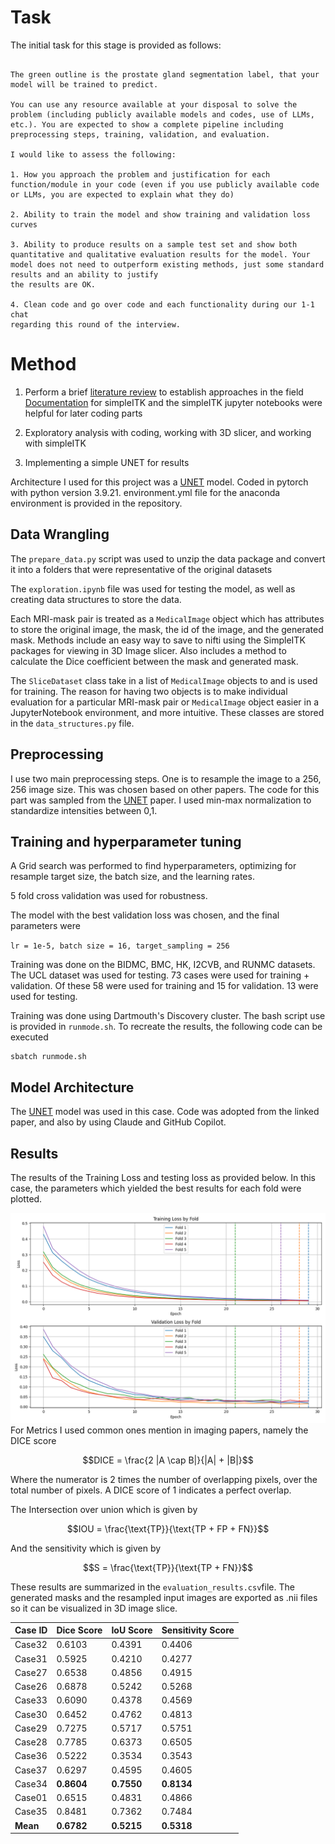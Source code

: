 # Task 
The initial task for this stage is provided as follows:
```

The green outline is the prostate gland segmentation label, that your model will be trained to predict.

You can use any resource available at your disposal to solve the problem (including publicly available models and codes, use of LLMs, etc.). You are expected to show a complete pipeline including preprocessing steps, training, validation, and evaluation. 

I would like to assess the following:

1. How you approach the problem and justification for each function/module in your code (even if you use publicly available code or LLMs, you are expected to explain what they do)

2. Ability to train the model and show training and validation loss curves

3. Ability to produce results on a sample test set and show both quantitative and qualitative evaluation results for the model. Your model does not need to outperform existing methods, just some standard results and an ability to justify
the results are OK.

4. Clean code and go over code and each functionality during our 1-1 chat
regarding this round of the interview.

```

# Method
1. Perform a brief [literature review](https://pmc.ncbi.nlm.nih.gov/articles/PMC8870978/#ref-list1) to establish approaches in the field
[Documentation](https://simpleitk.readthedocs.io/en/v1.2.4/Documentation/docs/source/fundamentalConcepts.html#resampling
) for simpleITK and the simpleITK jupyter notebooks were helpful for later coding parts

2. Exploratory analysis with coding, working with 3D slicer, and working with simpleITK 
3. Implementing a simple UNET for results

Architecture I used for this project was a [UNET](https://paperswithcode.com/method/u-net) model. Coded in pytorch with python version 3.9.21. environment.yml file for the anaconda environment is provided in the repository. 

## Data Wrangling
The `prepare_data.py` script was used to unzip the data package and convert it into a folders that were representative of the original datasets

The `exploration.ipynb` file  was used for testing the model, as well as creating data structures to store the data. 

Each MRI-mask pair is treated as a `MedicalImage` object which has attributes to store the original image, the mask, the id of the image, and the generated mask. Methods include an easy way to save to nifti using the SimpleITK packages for viewing in 3D Image slicer. Also includes a method to calculate the Dice coefficient between the mask and generated mask. 

The `SliceDataset` class take  in a list of `MedicalImage` objects to and is used for training. The reason for having two objects is to make individual evaluation for a particular MRI-mask pair or `MedicalImage` object easier in a JupyterNotebook environment, and more intuitive. These classes are stored in the `data_structures.py` file. 
## Preprocessing
I use two main preprocessing steps. One is to resample the image to a 256, 256 image size. This was chosen based on other papers. The code for this part was sampled from the  [UNET](https://paperswithcode.com/method/u-net) paper. I used min-max normalization to standardize intensities between 0,1. 

## Training and hyperparameter tuning
A Grid search was performed to find hyperparameters, optimizing for resample target size, the batch size, and the learning rates. 

5 fold cross validation was used for robustness. 

The model with the best validation loss was chosen, and the final parameters were 

`lr = 1e-5, batch size = 16, target_sampling = 256`

Training was done on the BIDMC, BMC, HK, I2CVB, and RUNMC datasets. The UCL dataset was used for testing. 73 cases were used for training + validation. Of these 58 were used for training and 15 for validation.  13 were used for testing.

Training was done using Dartmouth's Discovery cluster. The bash script use is provided in `runmode.sh`. To recreate the results, the following code can be executed

```
sbatch runmode.sh
```

## Model Architecture
The [UNET](https://paperswithcode.com/method/u-net) model was used in this case. Code was adopted from the linked paper, and also by using Claude and GitHub Copilot. 

## Results
The results of the Training Loss and testing loss as provided below. In this case, the parameters which yielded the best results for each fold were plotted. 
<div align = "center">
<img src="./cross_validation_results.png" alt="Cross-validation results" width="700" />
</div>
For Metrics I used common ones mention in imaging papers, namely the DICE score


$$DICE = \frac{2 |A \cap B|}{|A| + |B|}$$

Where the numerator is 2 times the number of overlapping pixels, over the total number of pixels. A DICE score of 1 indicates a perfect overlap. 

The Intersection over union which is given by 

$$IOU = \frac{\text{TP}}{\text{TP + FP + FN}}$$

And the sensitivity which is given by 

$$S = \frac{\text{TP}}{\text{TP + FN}}$$

These results are summarized in the `evaluation_results.csv`file. The generated masks and the resampled input images are exported as .nii files so it can be visualized in 3D image slice. 


| Case ID | Dice Score | IoU Score | Sensitivity Score |
|---------|------------|-----------|------------------|
| Case32  | 0.6103     | 0.4391    | 0.4406          |
| Case31  | 0.5925     | 0.4210    | 0.4277          |
| Case27  | 0.6538     | 0.4856    | 0.4915          |
| Case26  | 0.6878     | 0.5242    | 0.5268          |
| Case33  | 0.6090     | 0.4378    | 0.4569          |
| Case30  | 0.6452     | 0.4762    | 0.4813          |
| Case29  | 0.7275     | 0.5717    | 0.5751          |
| Case28  | 0.7785     | 0.6373    | 0.6505          |
| Case36  | 0.5222     | 0.3534    | 0.3543          |
| Case37  | 0.6297     | 0.4595    | 0.4605          |
| Case34  | **0.8604** | **0.7550**| **0.8134**      |
| Case01  | 0.6515     | 0.4831    | 0.4866          |
| Case35  | 0.8481     | 0.7362    | 0.7484          |
| **Mean**| **0.6782** | **0.5215**| **0.5318**      |
